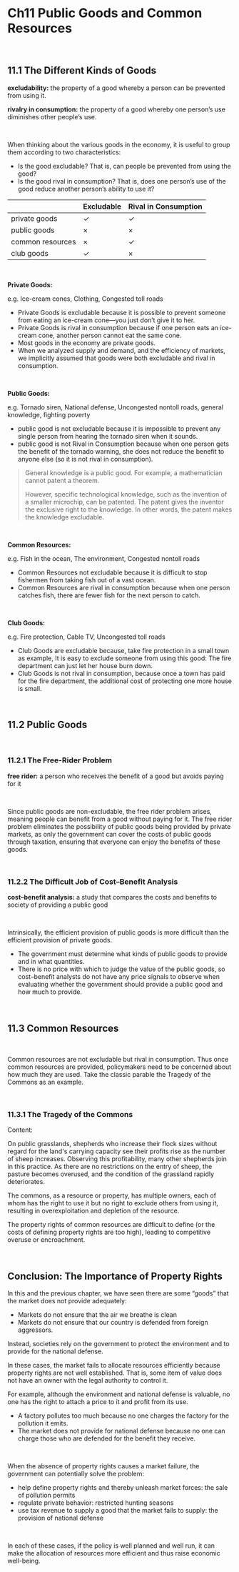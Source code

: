 # Ch11 Public Goods and Common Resources

$~$

## 11.1 The Different Kinds of Goods

**excludability:** the property of a good whereby a person can be prevented from using it.

**rivalry in consumption:** the property of a good whereby one person’s use diminishes other people’s use.

$~$

When thinking about the various goods in the economy, it is useful to group them according to two characteristics:

+ Is the good excludable? That is, can people be prevented from using the good?
+ Is the good rival in consumption? That is, does one person’s use of the good reduce another person’s ability to use it?

|                  | Excludable | Rival in Consumption |
| ---------------- | ---------- | -------------------- |
| private goods    | ✓          | ✓                    |
| public goods     | ×          | ×                    |
| common resources | ×          | ✓                    |
| club goods       | ✓          | ×                    |

$~$

**Private Goods:**

e.g. Ice-cream cones, Clothing, Congested toll roads

+ Private Goods is excludable because it is possible to prevent someone from eating an ice-cream cone—you just don’t give it to her.
+ Private Goods is rival in consumption because if one person eats an ice-cream cone, another person cannot eat the same cone.
+ Most goods in the economy are private goods.
+ When we analyzed supply and demand, and the efficiency of markets, we implicitly assumed that goods were both excludable and rival in consumption.

$~$

**Public Goods:**

e.g. Tornado siren, National defense, Uncongested nontoll roads, general knowledge, fighting poverty

+ public good is not excludable because it is impossible to prevent any single person from hearing the tornado siren when it sounds.
+ public good is not Rival in Consumption because when one person gets the benefit of the tornado warning, she does not reduce the benefit to anyone else (so it is not rival in consumption).

> General knowledge is a public good. For example, a mathematician cannot patent a theorem.
>
> However, specific technological knowledge, such as the invention of a smaller microchip, can be patented. The patent gives the inventor the exclusive right to the knowledge. In other words, the patent makes the knowledge excludable.

$~$

**Common Resources:**

e.g. Fish in the ocean, The environment, Congested nontoll roads

+ Common Resources not excludable because it is difficult to stop fishermen from taking fish out of a vast ocean.
+ Common Resources are rival in consumption because when one person catches fish, there are fewer fish for the next person to catch.

$~$

**Club Goods:**

e.g. Fire protection, Cable TV, Uncongested toll roads

+ Club Goods are excludable because, take fire protection in a small town as example, It is easy to exclude someone from using this good: The fire department can just let her house burn down.
+ Club Goods is not rival in consumption, because once a town has paid for the fire department, the additional cost of protecting one more house is small. 

$~$

## 11.2 Public Goods

$~$

### 11.2.1 The Free-Rider Problem

**free rider:** a person who receives the benefit of a good but avoids paying for it

$~$

Since public goods are non-excludable, the free rider problem arises, meaning people can benefit from a good without paying for it. The free rider problem eliminates the possibility of public goods being provided by private markets, as only the government can cover the costs of public goods through taxation, ensuring that everyone can enjoy the benefits of these goods.

$~$

### 11.2.2 The Difficult Job of Cost–Benefit Analysis

**cost–benefit analysis:** a study that compares the costs and benefits to society of providing a public good

$~$

Intrinsically, the efficient provision of public goods is  more difficult than the efficient provision of private goods.

+ The government must determine what kinds of public goods to provide and in what quantities.
+ There is no price with which to judge the value of the public goods, so cost–benefit analysts do not have any price signals to observe when evaluating whether the government should provide a public good and how much to provide.

$~$

## 11.3 Common Resources

$~$

Common resources are not excludable but rival in consumption. Thus once common resources are provided, policymakers need to be concerned about how much they are used. Take the classic parable the Tragedy of the Commons as an example.

$~$

### 11.3.1 The Tragedy of the Commons

Content:

On public grasslands, shepherds who increase their flock sizes without regard for the land's carrying capacity see their profits rise as the number of sheep increases. Observing this profitability, many other shepherds join in this practice. As there are no restrictions on the entry of sheep, the pasture becomes overused, and the condition of the grassland rapidly deteriorates.

The commons, as a resource or property, has multiple owners, each of whom has the right to use it but no right to exclude others from using it, resulting in overexploitation and depletion of the resource.

The property rights of common resources are difficult to define (or the costs of defining property rights are too high), leading to competitive overuse or encroachment.

$~$

## Conclusion: The Importance of Property Rights

In this and the previous chapter, we have seen there are some “goods” that the market does not provide adequately:

+ Markets do not ensure that the air we breathe is clean 
+ Markets do not ensure that our country is defended from foreign aggressors.

Instead, societies rely on the government to protect the environment and to provide for the national defense.

In these cases, the market fails to allocate resources efficiently because property rights are not well established. That is, some item of value does not have an owner with the legal authority to control it.

For example, although the environment and national defense is valuable, no one has the right to attach a price to it and profit from its use.

+ A factory pollutes too much because no one charges the factory for the pollution it emits.
+ The market does not provide for national defense because no one can charge those who are defended for the benefit they receive.

$~$

When the absence of property rights causes a market failure, the government can potentially solve the problem:

+ help define property rights and thereby unleash market forces: the sale of pollution permits
+ regulate private behavior: restricted hunting seasons
+ use tax revenue to supply a good that the market fails to supply: the provision of national defense

$~$

In each of these cases, if the policy is well planned and well run, it can make the allocation of resources more efficient and thus raise economic well-being.
